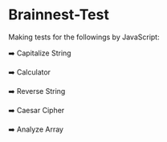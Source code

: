 # Brainnest-Test

Making tests for the followings by JavaScript:

➡️ Capitalize String

➡️ Calculator

➡️ Reverse String

➡️ Caesar Cipher

➡️ Analyze Array
